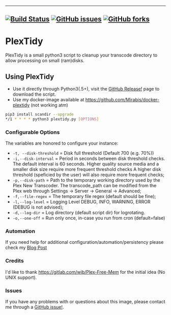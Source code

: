 -----------------------------------------
[![Build Status](https://travis-ci.org/Mirabis/PlexTidy.svg?branch=master)](https://travis-ci.org/Mirabis/PlexTidy)
[![GitHub issues](https://img.shields.io/github/issues/Mirabis/PlexTidy.svg)](https://github.com/Mirabis/PlexTidy/issues)
[![GitHub forks](https://img.shields.io/github/forks/Mirabis/PlexTidy.svg?style=flat-square)](https://github.com/Mirabis/PlexTidy/network)
-----------------------------------------
# PlexTidy
PlexTidy is a small python3 script to cleanup your transcode directory to allow processing on small (ram)disks.

## Using PlexTidy
* Use it directly through Python3(.5+), visit the [GitHub Release!](https://github.com/Mirabis/PlexTidy/releases) page to download the script.
* Use my docker-image available at https://github.com/Mirabis/docker-plextidy (not working atm)

```bash
pip3 install scandir --upgrade
*/1 * * * * python3 plextidy.py [OPTIONS]

```
### Configurable Options

The variables are honored to configure your instance:

* `-t, --disk-threshold`	=	Disk full threshold (Default 700 (e.g. 70%))
* `-i,--disk-interval`	=	Period in seconds between disk threshold checks. The default interval is 60 seconds. Higher quality source media and a smaller disk size require more frequent threshold checks A higher disk threshold (speficied by the user) will also require more frequent checks;
* `-p,--disk-path`	=	Path to the temporary working directory used by the Plex New Transcoder. The transcode_path can be modified from the Plex web through Settings -> Server -> General -> Advanced;
* `-f,--file-regex`	=	The temporary file regex (default should be fine);
* `-l,--log-level`	=	Logging Level DEBUG, INFO, WARNING, ERROR (DEBUG is not advised);
* `-d,--log-dir`	=	Log directory (default script dir) for logrotating.
* `-o,--one-off`   = Run only once, in-case you run from cron (default=false)

### Automation
If you need help for additional configuration/automation/persistency please check my [Blog Post](https://mirabis.nl/development/docker-plextidy/)

### Credits
I'd like to thank https://gitlab.com/wjb/Plex-Free-Mem for the initial idea (No UNIX support).

### Issues

If you have any problems with or questions about this image, please contact me through a [GitHub issue!](/issues).
